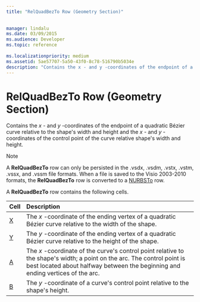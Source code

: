 ```yaml
---
title: "RelQuadBezTo Row (Geometry Section)"
 
 
manager: lindalu
ms.date: 03/09/2015
ms.audience: Developer
ms.topic: reference
 
ms.localizationpriority: medium
ms.assetid: 5ae57707-5a50-43f0-8c78-516790b5034e
description: "Contains the x - and y -coordinates of the endpoint of a quadratic Bézier curve relative to the shape's width and height and the x - and y -coordinates of the control point of the curve relative shape's width and height."
---
```


# RelQuadBezTo Row (Geometry Section)

Contains the  *x*  - and  *y*  -coordinates of the endpoint of a quadratic Bézier curve relative to the shape's width and height and the  *x*  - and  *y*  -coordinates of the control point of the curve relative shape's width and height. 
  
> [!NOTE]
> A **RelQuadBezTo** row can only be persisted in the .vsdx, .vsdm, .vstx, .vstm, .vssx, and .vssm file formats. When a file is saved to the Visio 2003-2010 formats, the **RelQuadBezTo** row is converted to a [NURBSTo](nurbsto-row-geometry-section.md) row. 
  
A **RelQuadBezTo** row contains the following cells. 
  
|**Cell**|**Description**|
|:-----|:-----|
|[X](x-cell-geometry-section.md) <br/> |The *x*  -coordinate of the ending vertex of a quadratic Bézier curve relative to the width of the shape. |
|[Y](y-cell-geometry-section.md) <br/> |The *y*  -coordinate of the ending vertex of a quadratic Bézier curve relative to the height of the shape. |
|[A](a-cell-geometry-section.md) <br/> |The *x*  -coordinate of the curve's control point relative to the shape's width; a point on the arc. The control point is best located about halfway between the beginning and ending vertices of the arc. |
|[B](b-cell-geometry-section.md) <br/> |The *y*  -coordinate of a curve's control point relative to the shape's height. |
   

